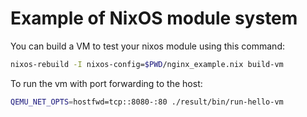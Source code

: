 # Example of NixOS module system

You can build a VM to test your nixos module using this command:

```bash
nixos-rebuild -I nixos-config=$PWD/nginx_example.nix build-vm
```

To run the vm with port forwarding to the host:

```bash
QEMU_NET_OPTS=hostfwd=tcp::8080-:80 ./result/bin/run-hello-vm
```
